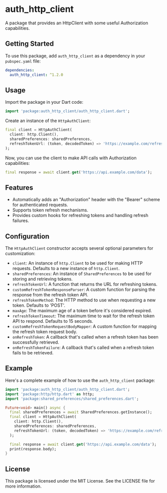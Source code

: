 # auth_http_client

A package that provides an HttpClient with some useful Authorization capabilities.

## Getting Started

To use this package, add `auth_http_client` as a dependency in your `pubspec.yaml` file:

```yaml
dependencies:
  auth_http_client: ^1.2.0
```

## Usage

Import the package in your Dart code:

```dart
import 'package:auth_http_client/auth_http_client.dart';
```

Create an instance of the `HttpAuthClient`:

```dart
final client = HttpAuthClient(
  client: http.Client(),
  sharedPreferences: sharedPreferences,
  refreshTokenUrl: (token, decodedToken) => 'https://example.com/refresh',
);
```

Now, you can use the client to make API calls with Authorization capabilities:

```dart
final response = await client.get('https://api.example.com/data');
```

## Features

- Automatically adds an "Authorization" header with the "Bearer" scheme for authenticated requests.
- Supports token refresh mechanisms.
- Provides custom hooks for refreshing tokens and handling refresh failures.

## Configuration

The `HttpAuthClient` constructor accepts several optional parameters for customization:

- `client`: An instance of `http.Client` to be used for making HTTP requests. Defaults to a new instance of `http.Client`.
- `sharedPreferences`: An instance of `SharedPreferences` to be used for storing and retrieving tokens.
- `refreshTokenUrl`: A function that returns the URL for refreshing tokens.
- `customRefreshTokenResponseParser`: A custom function for parsing the response from the refresh token API.
- `refreshTokenMethod`: The HTTP method to use when requesting a new token. Defaults to 'POST'.
- `maxAge`: The maximum age of a token before it's considered expired.
- `refreshTokenTimeout`: The maximum time to wait for the refresh token API to respond. Defaults to 15 seconds.
- `customRefreshTokenRequestBodyMapper`: A custom function for mapping the refresh token request body.
- `onRefreshToken`: A callback that's called when a refresh token has been successfully retrieved.
- `onRefreshTokenFailure`: A callback that's called when a refresh token fails to be retrieved.

## Example

Here's a complete example of how to use the `auth_http_client` package:

```dart
import 'package:auth_http_client/auth_http_client.dart';
import 'package:http/http.dart' as http;
import 'package:shared_preferences/shared_preferences.dart';

Future<void> main() async {
  final sharedPreferences = await SharedPreferences.getInstance();
  final client = HttpAuthClient(
    client: http.Client(),
    sharedPreferences: sharedPreferences,
    refreshTokenUrl: (token, decodedToken) => 'https://example.com/refresh',
  );

  final response = await client.get('https://api.example.com/data');
  print(response.body);
}
```

## License

This package is licensed under the MIT License. See the LICENSE file for more information.
